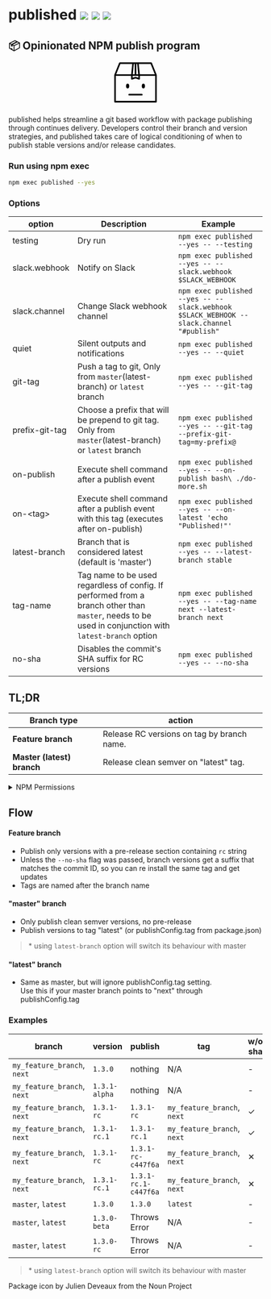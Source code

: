 # published [![](https://img.shields.io/badge/source--000000.svg?logo=github&style=social)](https://github.com/fiverr/published) [![](https://img.shields.io/npm/v/published.svg)](https://www.npmjs.com/package/published) [![](https://circleci.com/gh/fiverr/published.svg?style=svg&circle-token=c887f45cd0a168ce3a1a304923f92bff11cccd81)](https://circleci.com/gh/fiverr/workflows/published/tree/master)

## 📦 Opinionated NPM publish program <svg xmlns="http://www.w3.org/2000/svg" viewBox="20 20 60 60" width="100" height="100" style="display:block; margin:0 auto"><ellipse cx="40.625" cy="55.678" rx="1.875" ry="2.812"/><ellipse cx="59.375" cy="55.678" rx="1.875" ry="2.812"/><path d="M57.5 65.053h-15a.937.937 0 1 0 0 1.876h15a.937.937 0 1 0 0-1.876z"/><path d="M75.312 42.687v-.011c0-.048-.021-.092-.027-.137-.011-.072-.011-.145-.04-.214L69.51 28.143c-.002-.002-.004-.003-.004-.005a.923.923 0 0 0-.687-.544c-.057-.013-.111-.035-.17-.035l-.009-.002H31.359l-.011.002c-.044 0-.084.019-.126.025a.935.935 0 0 0-.729.553c0 .002-.002.003-.004.005l-5.735 14.182c-.027.069-.029.139-.038.209-.009.049-.029.091-.029.143v31.7c0 .518.419.938.938.938h48.75a.937.937 0 0 0 .938-.938V42.694l-.001-.007zm-25.015 2.122c-.037-.013-.075-.005-.112-.013a.777.777 0 0 0-.363-.001c-.038.007-.078.001-.119.015l-3.066 1.023v-2.219h6.727v2.219l-3.067-1.024zM31.993 29.432h14.104l-1.23 12.307h-17.85l4.976-12.307zm17.069 12.306H46.75l1.23-12.307h1.082v12.307zm1.876-12.306h1.082l1.23 12.307h-2.312V29.432zm4.195 12.306l-1.23-12.307h14.104l4.977 12.307H55.133zm18.305 31.7H26.562V43.613h18.199v3.52c0 .051.02.095.029.143.007.051.002.103.018.154.004.009.014.013.017.022.061.165.167.3.303.406.027.022.053.037.084.057a.923.923 0 0 0 .487.156.926.926 0 0 0 .296-.048L50 46.688l4.005 1.335a.926.926 0 0 0 .296.048.908.908 0 0 0 .487-.156c.031-.02.057-.035.084-.057a.915.915 0 0 0 .303-.406c.003-.009.013-.013.017-.022.016-.051.011-.103.018-.154.01-.048.029-.092.029-.143v-3.52h18.199v29.825z"/></svg>

published helps streamline a git based workflow with package publishing through continues delivery. Developers control their branch and version strategies, and published takes care of logical conditioning of when to publish stable versions and/or release candidates.

### Run using npm exec
```sh
npm exec published --yes
```

### Options

| option | Description | Example
| - | - | -
| testing | Dry run | `npm exec published --yes -- --testing`
| slack.webhook | Notify on Slack | `npm exec published --yes -- --slack.webhook $SLACK_WEBHOOK`
| slack.channel | Change Slack webhook channel | `npm exec published --yes -- --slack.webhook $SLACK_WEBHOOK --slack.channel "#publish"`
| quiet | Silent outputs and notifications | `npm exec published --yes -- --quiet`
| git-tag | Push a tag to git, Only from `master`(latest-branch) or `latest` branch | `npm exec published --yes -- --git-tag`
| prefix-git-tag | Choose a prefix that will be prepend to git tag. Only from `master`(latest-branch) or `latest` branch | `npm exec published --yes -- --git-tag --prefix-git-tag=my-prefix@`
| on-publish | Execute shell command after a publish event | `npm exec published --yes -- --on-publish bash\ ./do-more.sh`
| on-&lt;tag&gt; | Execute shell command after a publish event with this tag (executes after on-publish) | `npm exec published --yes -- --on-latest 'echo "Published!"'`
| latest-branch | Branch that is considered latest (default is 'master') | `npm exec published --yes -- --latest-branch stable`
| tag-name | Tag name to be used regardless of config. If performed from a branch other than `master`, needs to be used in conjunction with `latest-branch` option | `npm exec published --yes -- --tag-name next --latest-branch next`
| no-sha | Disables the commit's SHA suffix for RC versions | `npm exec published --yes -- --no-sha`

## TL;DR
| Branch type | action |
| --- | --- |
| **Feature branch** | Release RC versions on tag by branch name. |
| **Master (latest) branch** | Release clean semver on "latest" tag. |

<details>
<summary>NPM Permissions</summary>
In order to publish an NPM package as a privileged user, create an NPM configuration file. One way to do it is to hide the token in an environment variable and add this preceding step:

```sh
echo "//registry.npmjs.org/:_authToken=$NPM_TOKEN" >> ~/.npmrc
```
</details>

## Flow

#### Feature branch

- Publish only versions with a pre-release section containing `rc` string
- Unless the `--no-sha` flag was passed, branch versions get a suffix that matches the commit ID, so you can re install the same tag and get updates
- Tags are named after the branch name

#### "master" branch

- Only publish clean semver versions, no pre-release
- Publish versions to tag "latest" (or publishConfig.tag from package.json)

> \* using `latest-branch` option will switch its behaviour with master

#### "latest" branch
- Same as master, but will ignore publishConfig.tag setting.<br>Use this if your master branch points to "next" through publishConfig.tag

### Examples

| branch | version | publish | tag | w/o sha
| - | - | - | - | -
| `my_feature_branch`, `next` | `1.3.0` | nothing | N/A | -
| `my_feature_branch`, `next` | `1.3.1-alpha` | nothing | N/A | -
| `my_feature_branch`, `next` | `1.3.1-rc` | `1.3.1-rc` | `my_feature_branch`, `next` | ✓
| `my_feature_branch`, `next` | `1.3.1-rc.1` | `1.3.1-rc.1` | `my_feature_branch`, `next` | ✓
| `my_feature_branch`, `next` | `1.3.1-rc` | `1.3.1-rc-c447f6a` | `my_feature_branch`, `next` | ✕
| `my_feature_branch`, `next` | `1.3.1-rc.1` | `1.3.1-rc.1-c447f6a` | `my_feature_branch`, `next` | ✕
| `master`, `latest` | `1.3.0` | `1.3.0` | `latest` | -
| `master`, `latest` | `1.3.0-beta` | Throws Error | N/A | -
| `master`, `latest` | `1.3.0-rc` | Throws Error | N/A | -

> \* using `latest-branch` option will switch its behaviour with master

Package icon by Julien Deveaux from the Noun Project
